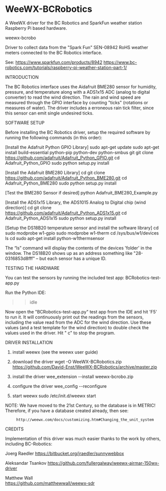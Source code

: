 # WeeWX-BCRobotics
A WeeWX driver for the BC Robotics and SparkFun weather station Raspberry Pi based hardware.

weewx-bcrobo

Driver to collect data from the "Spark Fun" SEN-08942 RoHS weather meters 
connected to the BC Robotics interface.

See: https://www.sparkfun.com/products/8942
     https://www.bc-robotics.com/tutorials/raspberry-pi-weather-station-part-1/

INTRODUCTION

The BC Robotics interface uses the Aidafruit BME280 sensor for humidity, pressure, 
and temperature along with a ADS1x15 ADC (analog to digital converter) to read the 
wind direction. The rain and wind speed are measured through the GPIO interface by 
counting "ticks" (rotations or measures of water). The driver includes a erroneous
rain tick filter, since this sensor can emit single undesired ticks.

SOFTWARE SETUP

Before installing the BC Robotics driver, setup the required software by running the 
following commands (in this order):

[Install the Adafruit Python GPIO Library]
  sudo apt-get update
  sudo apt-get install build-essential python-pip python-dev python-smbus git
  git clone https://github.com/adafruit/Adafruit_Python_GPIO.git
  cd Adafruit_Python_GPIO
  sudo python setup.py install

[Install the Adafruit BME280 Library]
  cd
  git clone https://github.com/adafruit/Adafruit_Python_BME280.git
  cd Adafruit_Python_BME280
  sudo python setup.py install

[Test the BME280 Sensor if desired]
  python Adafruit_BME280_Example.py

[Install the ADS1x15 Library, the ADS1015 Analog to Digital chip (wind direction)]
  cd
  git clone https://github.com/adafruit/Adafruit_Python_ADS1x15.git
  cd Adafruit_Python_ADS1x15
  sudo python setup.py install

[Setup the DS18B20 temperature sensor and install the software library]
  cd
  sudo modprobe w1-gpio
  sudo modprobe w1-therm
  cd /sys/bus/w1/devices
  ls
  cd
  sudo apt-get install python-w1thermsensor
  
The “ls” command will display the contents of the devices 'folder' in the window. The 
DS18B20 shows up as an address something like "28-0316853d8fff" – but each sensor has 
a unique ID.

TESTING THE HARDWARE

You can test the sensors by running the included test app: BCRobotics-test-app.py

Run the Python IDE:
  >>idle

Now open the "BCRobotics-test-app.py" test app from the IDE and hit 'F5' to run it. It will 
continuously print out the readings from the sensors, including the value read from the ADC 
for the wind direction. Use these values (and a test template for the wind direction) to 
double check the values used in the driver. Hit "<ctrl> c" to stop the program.


DRIVER INSTALLATION

1) install weewx (see the weewx user guide)

2) download the driver
wget -O WeeWX-BCRobotics.zip https://github.com/David-Enst/WeeWX-BCRobotics/archive/master.zip

3) install the driver
wee_extension --install weewx-bcrobo.zip

4) configure the driver
wee_config --reconfigure

5) start weewx
sudo /etc/init.d/weewx start

 NOTE: We have moved to the 21st Century, so the database is in METRIC!
       Therefore, if you have a database created already, then see:

         http://weewx.com/docs/customizing.htm#Changing_the_unit_system

CREDITS

Implementation of this driver was much easier thanks to the work by others, 
including BC-Robotics:

Joerg Raedler
  https://bitbucket.org/jraedler/sunnywebbox

Aleksandar Tsankov
  https://github.com/fullergalway/weewx-airmar-150wx-driver

Matthew Wall    
  https://github.com/matthewwall/weewx-sdr
